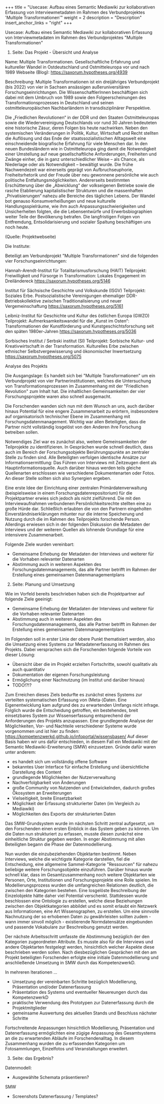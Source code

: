 +++
title = "Usecase: Aufbau eines Semantic Mediawiki zur kollaborativen Erfassung von Interviewmetadaten im Rahmen des Verbundprojektes 'Multiple Transformationen'"
weight = 2
description = "Description"
insert_anchor_links = "right"
+++

Usecase: Aufbau eines Semantic Mediawiki zur kollaborativen Erfassung von Interviewmetadaten im Rahmen des Verbundprojektes "Multiple Transformationen" 

1. Seite: Das Projekt - Übersicht und Analyse

Name:
Multiple Transformationen. Gesellschaftliche Erfahrung und kultureller Wandel in Ostdeutschland und Ostmitteleuropa vor und nach 1989
Webseite (Blog): https://saxorum.hypotheses.org/4939

Beschreibung:
Multiple Transformationen ist ein dreijähriges Verbundprojekt (bis 2022) von vier in Sachsen ansässigen außeruniversitären Forschungseinrichtungen. Die WissenschaftlerInnen beschäftigen sich dabei mit dem Umbruch von 1989 sowie den Folgeerscheinungen des Transformationsprozesses in Deutschland und seinen ostmitteleuropäischen Nachbarländern in transdisziplinärer Perspektive.

Die „Friedlichen Revolutionen“ in der DDR und den Staaten Ostmitteleuropas sowie die Wiedervereinigung Deutschlands vor rund 30 Jahren bedeuteten eine historische Zäsur, deren Folgen bis heute nachwirken. Neben den systemischen Veränderungen in Politik, Kultur, Wirtschaft und Recht stellten die Auflösung und das Ende der staatssozialistischen Alltagswelt eine einschneidende biografische Erfahrung für viele Menschen dar. In den neuen Bundesländern wie in Ostmitteleuropa ging damit die Notwendigkeit einer Umstellung auf neue gesellschaftliche Anforderungen, Freiheiten und Zwänge einher, die in ganz unterschiedlicher Weise – als Chance, als Niederlage oder als Notwendigkeit – bewältigt wurde. Die frühe Nachwendezeit war einerseits geprägt von Aufbruchseuphorie, Freiheitsrhetorik und der Freude über neu gewonnene persönliche wie auch politische Entfaltungsmöglichkeiten. Andererseits bestimmten Erschütterung über die „Abwicklung“ der volkseigenen Betriebe sowie die rasche Etablierung kapitalistischer Strukturen und die massenhaften „Privatisierungen“ nahezu alle Bereiche des täglichen Lebens. Der Wandel bot genauso Konsumverheißungen und neue kulturelle Handlungsspielräume, wie ihm auch Anpassungsschwierigkeiten und Unsicherheiten folgten, die die Lebensentwürfe und Erwerbsbiographien weiter Teile der Bevölkerung betrafen. Die langfristigen Folgen von Entfremdung, Entsolidarisierung und sozialer Spaltung beschäftigen uns noch heute.

(Quelle: Projektwebseite)

Die Institute:

Beteiligt am Verbundprojekt "Multiple Transformationen" sind die folgenden vier Forschungseinrichtungen: 

Hannah-Arendt-Institut für Totalitarismusforschung (HAIT)
Teilprojekt: Freiwilligkeit und Fürsorge in Transformation: Lokales Engagement im Dreiländereck
https://saxorum.hypotheses.org/5146

Institut für Sächsische Geschichte und Volkskunde (ISGV)
Teilprojekt: Soziales Erbe. Postsozialistische Vereinigungen ehemaliger DDR-Betriebskollektive zwischen Traditionalisierung und neuer Vergemeinschaftung
https://saxorum.hypotheses.org/5161

Leibniz-Institut für Geschichte und Kultur des östlichen Europa (GWZO)
Teilprojekt: Aufmerksamkeitswandel für die „Kunst im Osten“: Transformationen der Kunstförderung und Kunstgeschichtsforschung seit den späten 1980er-Jahren
https://saxorum.hypotheses.org/5036

Sorbisches Institut / Serbski institut (SI)
Teilprojekt: Sorbische Kultur- und Kreativwirtschaft in der Transformation. Kulturelles Erbe zwischen ethnischer Selbstvergewisserung und ökonomischer Inwertsetzung
https://saxorum.hypotheses.org/5075


Analyse des Projekts

Die Ausgangslage:
Es handelt sich bei "Multiple Transformationen" um ein Verbundprojekt von vier Partnerinstitutionen, welches die Untersuchung von Transformationsprozessen im Zusammenhang mit der "Friedlichen Revolution" zum Inhalt hat. Die inhaltlichen Gemeinsamkeiten der vier Forschungsprojekte waren also schnell ausgemacht.

Die Forschenden wanden sich nun mit dem Wunsch an uns, auch darüber hinaus Potential für eine engere Zusammenarbeit zu erörtern, insbesondere auf organisatorisch technischer Ebene im Zusammenhang mit Forschungsdatenmanagement. Wichtig war allen Beteiligten, dass die Partner nicht vollständig losgelöst von den Anderen ihre Forschung betreiben sollen. 

Notwendiges Ziel war es zunächst also, weitere Gemeinsamkeiten der Teilprojekte zu identifizieren. In Gesprächen wurde schnell deutlich, dass auch im Bereich der Forschungsobjekte Berührungspunkte an zentraler Stelle zu finden sind. Alle Beteiligten verfolgen identische Ansätze zur Informationsermittlung: Das Führen von Interviews mit Zeitzeugen dient als Hauptinformationsquelle. Auch darüber hinaus werden teils gleiche Quellenarten erschlossen wie verschiedene Dokumentenarten oder Fotos. An dieser Stelle sollten sich also Synergien ergeben.

Eine erste Idee der Einrichtung einer zentralen Primärdatenverwaltung (beispielsweise in einem Forschungsdatenrepositorium) für die Projektpartner erwies sich jedoch als nicht zielführend. Die mit den Interviewaufnahmen verbundenen Persönlichkeitsrechte stellten eine zu große Hürde dar. Schließlich erlaubten die von den Partnern eingeholten Einverständniserklärungen mitunter nur die interne Speicherung und Nutzung durch die im Rahmen des Teilprojekts forschende Person.
Allerdings erwiesen sich in der folgenden Diskussion die Metadaten der Interviews und der weiteren Quellen als lohnende Grundlage für eine intensivere Zusammenarbeit.

Folgende Ziele wurden vereinbart:
- Gemeinsame Erhebung der Metadaten der Interviews und weiterer für die Vorhaben relevanter Datenarten
- Abstimmung auch in weiteren Aspekten des Forschungsdatenmanagements, das alle Partner betrifft im Rahmen der Erstellung eines gemeinsamen Datenmanagementplans

2. Seite: Planung und Umsetzung

Wie im Vorfeld bereits beschrieben haben sich die Projektpartner auf folgende Ziele geeinigt:
- Gemeinsame Erhebung der Metadaten der Interviews und weiterer für die Vorhaben relevanter Datenarten
- Abstimmung auch in weiteren Aspekten des Forschungsdatenmanagements, das alle Partner betrifft im Rahmen der Erstellung eines gemeinsamen Datenmanagementplans

Im Folgenden soll in erster Linie der obere Punkt thematisiert werden, also die Umsetzung eines Systems zur Metadatenerfassung im Rahmen des Projekts.
Dabei versprachen sich die Forschenden folgende Vorteile von dieser Lösung:
- Übersicht über die im Projekt erzielten Fortschritte, sowohl qualitativ als auch quantitativ
- Dokumentation der eigenen Forschungsleistung
- Ermöglichung einer Nachnutzung (im Institut und darüber hinaus)
- TODO!?!?

Zum Erreichen dieses Ziels bedurfte es zunächst eines Systems zur verteilten systematischen Erfassung von (Meta-)Daten. Eine Eigenentwicklung kam aufgrund des zu erwartenden Umfangs nicht infrage. Folglich wurde die Entscheidung getroffen, ein bestehendes, breit einsetzbares System zur Wissenserfassung entsprechend der Anforderungen des Projekts anzupassen.
Eine grundlegende Analyse der Möglichkeiten, Vor- und Nachteile verschiedener Systeme wurde vorgenommen und ist hier zu finden: https://kompetenzwerkd.github.io/infoportal/wissensbasen/
Auf dieser Basis haben wir uns dafür entschieden, in diesem Fall ein Mediawiki mit der Semantic Mediawiki-Erweiterung (SMW) einzusetzen. Gründe dafür waren unter anderem:
- es handelt sich um vollständig offene Software
- bekanntes User Interface für einfache Erstellung und übersichtliche Darstellung des Content
- grundlegende Möglichkeiten der Nutzerverwaltung
- Nachverfolgbarkeit von Änderungen
- große Community von Nutzenden und Entwickelnden, dadurch großes Ökosystem an Erweiterungen
- Vielseitigkeit, breite Einsetzbarkeit
- Möglichkeit der Erfassung strukturierter Daten (im Vergleich zu Mediawiki)
- Möglichkeiten des Exports der strukturierten Daten

Das SMW-Grundsystem wurde im nächsten Schritt zentral aufgesetzt, um den Forschenden einen ersten Einblick in das System geben zu können.
Um die Daten nun strukturiert zu erfassen, musste diesen zunächst eine einheitliche Struktur gegeben werden. In enger Abstimmung mit allen Beteiligten begann die Phase der Datenmodellierung.

Nun wurden die einzubeziehenden Objektarten bestimmt. Neben Interviews, welche die wichtigste Kategorie darstellen, fiel die Entscheidung, eine allgemeine Sammel-Kategorie "Ressourcen" für nahezu beliebige weitere Forschungsobjekte einzuführen. Darüber hinaus wurde schnell klar, dass im Gesamtzusammenhang noch weitere Objektarten wie Personen, Orte, Institutionen und Forschungsprojekte eine Rolle spielen.
Im Modellierungsprozess wurden die umfangreichen Relationen deutlich, die zwischen den Kategorien bestehen. Eine losgelöste Beschreibung der Einzelobjekte hätte daher viel Potential verschenkt. Stattdessen wurde beschlossen eine Ontologie zu erstellen, welche diese Beziehungen zwischen den Objektkategorien abbildet und es somit erlaubt ein Netzwerk aus Informationen, eine Art Wissensgraphen, zu erstellen. Um eine sinnvolle Nachnutzung der so erhobenen Daten zu gewährleisten sollten zudem - wann immer sinvoll möglich - existierende Normdatensätze eingebunden und passende Vokabulare zur Beschreibung genutzt werden.

Der nächste Arbeitsschritt umfasste die Abstimmung bezüglich der den Kategorien zugeordneten Attribute. Es musste also für die Interviews und andere Objektarten festgelegt werden, hinsichtlich welcher Aspekte diese beschrieben werden sollen. Nach diesbezüglichen Gesprächen mit den am Projekt beteiligten Forschenden erfolgte eine initiale Datenmodellierung und anschließende Umsetzung in SMW durch das KompetenzwerkD.

In mehreren Iterationen ...

- Umsetzung der vereinbarten Schritte bezüglich Modellierung, Präsentation und/oder Datenerfassung
- Präsentation des Systems und eventueller Neuereungen durch das KompetenzwerkD
- praktische Verwendung des Prototypen zur Datenerfassung durch die Projektmitglieder
- gemeinsame Auswertung des aktuellen Stands und Beschluss nächster Schritte

Fortschreitende Anpassungen hinsichtlich Modellierung, Präsentation und Datenerfassung ermöglichten eine zügige Anpassung des Gesamtsystems an die zu erwartenden Abläufe im Forschendenalltag. In diesem Zusammenhang wurden die zu erfassenden Kategorien um Fotosammlungen, Einzelfotos und Veranstaltungen erweitert.

3. Seite: das Ergebnis?

Datenmodell:
- Ausgewählte Schemata präsentieren?

SMW
- Screenshots Datenerfassung / Templates?
